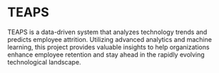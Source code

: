 # TEAPS
TEAPS is a data-driven system that analyzes technology trends and predicts employee attrition. Utilizing advanced analytics and machine learning, this project provides valuable insights to help organizations enhance employee retention and stay ahead in the rapidly evolving technological landscape.
